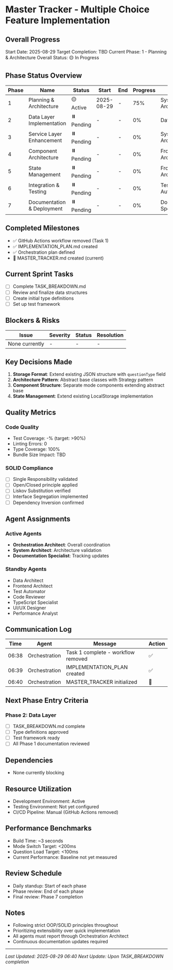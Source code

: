 # Master Tracker - Multiple Choice Feature Implementation

## Overall Progress
Start Date: 2025-08-29
Target Completion: TBD
Current Phase: 1 - Planning & Architecture
Overall Status: 🟡 In Progress

## Phase Status Overview

| Phase | Name | Status | Start | End | Progress | Owner |
|-------|------|--------|-------|-----|----------|-------|
| 1 | Planning & Architecture | 🟡 Active | 2025-08-29 | - | 75% | System Architect |
| 2 | Data Layer Implementation | ⏸️ Pending | - | - | 0% | Data Architect |
| 3 | Service Layer Enhancement | ⏸️ Pending | - | - | 0% | System Architect |
| 4 | Component Architecture | ⏸️ Pending | - | - | 0% | Frontend Architect |
| 5 | State Management | ⏸️ Pending | - | - | 0% | Frontend Architect |
| 6 | Integration & Testing | ⏸️ Pending | - | - | 0% | Test Automator |
| 7 | Documentation & Deployment | ⏸️ Pending | - | - | 0% | Documentation Specialist |

## Completed Milestones
- ✅ GitHub Actions workflow removed (Task 1)
- ✅ IMPLEMENTATION_PLAN.md created
- ✅ Orchestration plan defined
- 🔄 MASTER_TRACKER.md created (current)

## Current Sprint Tasks
- [ ] Complete TASK_BREAKDOWN.md
- [ ] Review and finalize data structures
- [ ] Create initial type definitions
- [ ] Set up test framework

## Blockers & Risks
| Issue | Severity | Status | Resolution |
|-------|----------|--------|------------|
| None currently | - | - | - |

## Key Decisions Made
1. **Storage Format**: Extend existing JSON structure with `questionType` field
2. **Architecture Pattern**: Abstract base classes with Strategy pattern
3. **Component Structure**: Separate mode components extending abstract base
4. **State Management**: Extend existing LocalStorage implementation

## Quality Metrics

### Code Quality
- Test Coverage: -% (target: >90%)
- Linting Errors: 0
- Type Coverage: 100%
- Bundle Size Impact: TBD

### SOLID Compliance
- [ ] Single Responsibility validated
- [ ] Open/Closed principle applied
- [ ] Liskov Substitution verified
- [ ] Interface Segregation implemented
- [ ] Dependency Inversion confirmed

## Agent Assignments

### Active Agents
- **Orchestration Architect**: Overall coordination
- **System Architect**: Architecture validation
- **Documentation Specialist**: Tracking updates

### Standby Agents
- Data Architect
- Frontend Architect
- Test Automator
- Code Reviewer
- TypeScript Specialist
- UI/UX Designer
- Performance Analyst

## Communication Log
| Time | Agent | Message | Action |
|------|-------|---------|--------|
| 06:38 | Orchestration | Task 1 complete - workflow removed | ✅ |
| 06:39 | Orchestration | IMPLEMENTATION_PLAN created | ✅ |
| 06:40 | Orchestration | MASTER_TRACKER initialized | 🔄 |

## Next Phase Entry Criteria
### Phase 2: Data Layer
- [ ] TASK_BREAKDOWN.md complete
- [ ] Type definitions approved
- [ ] Test framework ready
- [ ] All Phase 1 documentation reviewed

## Dependencies
- None currently blocking

## Resource Utilization
- Development Environment: Active
- Testing Environment: Not yet configured
- CI/CD Pipeline: Manual (GitHub Actions removed)

## Performance Benchmarks
- Build Time: ~3 seconds
- Mode Switch Target: <200ms
- Question Load Target: <100ms
- Current Performance: Baseline not yet measured

## Review Schedule
- Daily standup: Start of each phase
- Phase review: End of each phase
- Final review: Phase 7 completion

## Notes
- Following strict OOP/SOLID principles throughout
- Prioritizing extensibility over quick implementation
- All agents must report through Orchestration Architect
- Continuous documentation updates required

---
*Last Updated: 2025-08-29 06:40*
*Next Update: Upon TASK_BREAKDOWN completion*